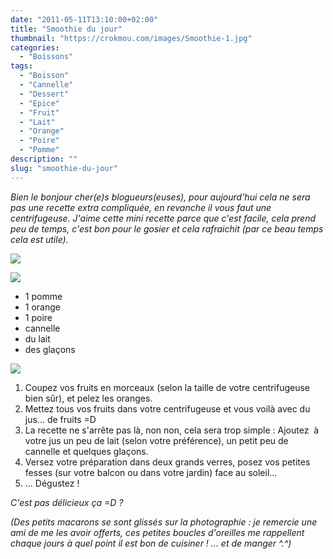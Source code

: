 ```yaml
---
date: "2011-05-11T13:10:00+02:00"
title: "Smoothie du jour"
thumbnail: "https://crokmou.com/images/Smoothie-1.jpg"
categories:
  - "Boissons"
tags:
  - "Boisson"
  - "Cannelle"
  - "Dessert"
  - "Epice"
  - "Fruit"
  - "Lait"
  - "Orange"
  - "Poire"
  - "Pomme"
description: ""
slug: "smoothie-du-jour"
---
```


_Bien le bonjour cher(e)s blogueurs(euses), pour aujourd'hui cela ne sera pas une recette extra compliquée, en revanche il vous faut une centrifugeuse. J'aime cette mini recette parce que c'est facile, cela prend peu de temps, c'est bon pour le gosier et cela rafraichit (par ce beau temps cela est utile)._

[![](http://3.bp.blogspot.com/-9FBrPrKGRvU/TbwwFfpy-kI/AAAAAAAAAF4/WL4YEVrGI6o/s320/2pers.jpg)](http://3.bp.blogspot.com/-9FBrPrKGRvU/TbwwFfpy-kI/AAAAAAAAAF4/WL4YEVrGI6o/s1600/2pers.jpg)

[![](http://1.bp.blogspot.com/-kNuVk2YnFJc/Tcp8TWGDHoI/AAAAAAAAAHw/3ZnIwRTpRSc/s400/Smoothie+2.jpg)](http://1.bp.blogspot.com/-kNuVk2YnFJc/Tcp8TWGDHoI/AAAAAAAAAHw/3ZnIwRTpRSc/s1600/Smoothie+2.jpg)

*   1 pomme
*   1 orange
*   1 poire
*   cannelle
*   du lait
*   des glaçons

[![](http://4.bp.blogspot.com/-jD2raKy-t_w/Tabb3lV3eGI/AAAAAAAAAEk/G2RYajmhinM/s320/preparation.jpg)](http://4.bp.blogspot.com/-jD2raKy-t_w/Tabb3lV3eGI/AAAAAAAAAEk/G2RYajmhinM/s1600/preparation.jpg)

1.  Coupez vos fruits en morceaux (selon la taille de votre centrifugeuse bien sûr), et pelez les oranges.
2.  Mettez tous vos fruits dans votre centrifugeuse et vous voilà avec du jus... de fruits =D
3.  La recette ne s'arrête pas là, non non, cela sera trop simple : Ajoutez  à votre jus un peu de lait (selon votre préférence), un petit peu de cannelle et quelques glaçons.
4.  Versez votre préparation dans deux grands verres, posez vos petites fesses (sur votre balcon ou dans votre jardin) face au soleil...
5.  ... Dégustez !

_C'est pas délicieux ça =D ?_<a name="more"></a>

_(Des petits macarons se sont glissés sur la photographie : je remercie une ami de me les avoir offerts, ces petites boucles d'oreilles me rappellent chaque jours à quel point il est bon de cuisiner ! ... et de manger ^.^)_